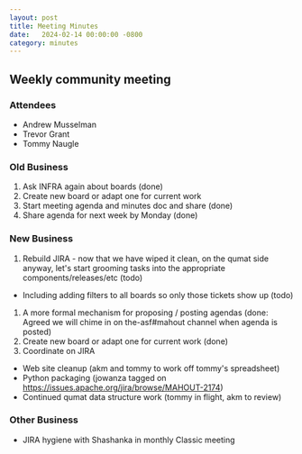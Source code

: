 ```yaml
---
layout: post
title: Meeting Minutes
date:   2024-02-14 00:00:00 -0800
category: minutes
---
```

## Weekly community meeting

### Attendees
* Andrew Musselman
* Trevor Grant
* Tommy Naugle

### Old Business
1. Ask INFRA again about boards (done)
1. Create new board or adapt one for current work
1. Start meeting agenda and minutes doc and share (done)
1. Share agenda for next week by Monday (done)

### New Business
1. Rebuild JIRA - now that we have wiped it clean, on the qumat side anyway, let's start grooming tasks into the appropriate components/releases/etc (todo)
  * Including adding filters to all boards so only those tickets show up (todo)
1. A more formal mechanism for proposing / posting agendas (done: Agreed we will chime in on the-asf#mahout channel when agenda is posted)
1. Create new board or adapt one for current work (done)
1. Coordinate on JIRA
  * Web site cleanup (akm and tommy to work off tommy's spreadsheet)
  * Python packaging (jowanza tagged on https://issues.apache.org/jira/browse/MAHOUT-2174)
  * Continued qumat data structure work (tommy in flight, akm to review)

### Other Business
* JIRA hygiene with Shashanka in monthly Classic meeting

